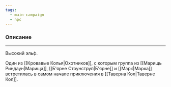 ```yaml
---
tags:
  - main-campaign
  - npc
---
```

### Описание
---
Высокий эльф.  

Один из [[Кровавые Колья|Охотников]], с которым группа из [[Марищь Риндаун|Марища]], [[Б'ярне Стоунструп|Б'ярне]] и [[Марк|Марка]] встретилась в самом начале приключения в [[Таверна Кол|Таверне Кол]].  